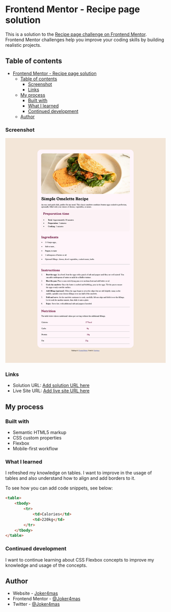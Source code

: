 # Frontend Mentor - Recipe page solution

This is a solution to the [Recipe page challenge on Frontend Mentor](https://www.frontendmentor.io/challenges/recipe-page-KiTsR8QQKm). Frontend Mentor challenges help you improve your coding skills by building realistic projects. 

## Table of contents

- [Frontend Mentor - Recipe page solution](#frontend-mentor---recipe-page-solution)
  - [Table of contents](#table-of-contents)
    - [Screenshot](#screenshot)
    - [Links](#links)
  - [My process](#my-process)
    - [Built with](#built-with)
    - [What I learned](#what-i-learned)
    - [Continued development](#continued-development)
  - [Author](#author)


### Screenshot

![](./assets/images/recipe-desk-1.png)

### Links

- Solution URL: [Add solution URL here](https://github.com/Joker4mas/recipe-FE)
- Live Site URL: [Add live site URL here](https://recipe-fe.netlify.app/)

## My process

### Built with

- Semantic HTML5 markup
- CSS custom properties
- Flexbox
- Mobile-first workflow

### What I learned

I refreshed my knowledge on tables. I want to improve in the usage of tables and also understand how to align and add borders to it.

To see how you can add code snippets, see below:

```html
<table>
    <tbody>
        <tr>
            <td>Calories</td>
            <td>220kg</td>
        </tr>
    </tbody>
</table>
```

### Continued development
I want to continue learning about CSS Flexbox concepts to improve my knowledge and usage of the concepts.

## Author

- Website - [Joker4mas](https://www.github.com/Joker4mas)
- Frontend Mentor - [@Joker4mas](https://www.frontendmentor.io/profile/Joker4maas)
- Twitter - [@Joker4mas](https://www.twitter.com/Joker4mas)
